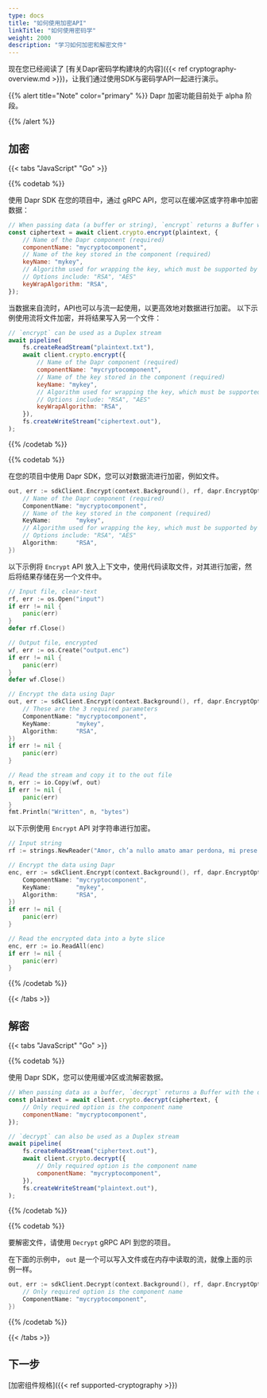 ```yaml
---
type: docs
title: "如何使用加密API"
linkTitle: "如何使用密码学"
weight: 2000
description: "学习如何加密和解密文件"
---
```


现在您已经阅读了 [有关Dapr密码学构建块的内容]({{< ref cryptography-overview.md >}})，让我们通过使用SDK与密码学API一起进行演示。

{{% alert title="Note" color="primary" %}}
  Dapr 加密功能目前处于 alpha 阶段。

{{% /alert %}}

## 加密

{{< tabs "JavaScript" "Go" >}}

{{% codetab %}}

<!--JavaScript-->

使用 Dapr SDK 在您的项目中，通过 gRPC API，您可以在缓冲区或字符串中加密数据：

```js
// When passing data (a buffer or string), `encrypt` returns a Buffer with the encrypted message
const ciphertext = await client.crypto.encrypt(plaintext, {
    // Name of the Dapr component (required)
    componentName: "mycryptocomponent",
    // Name of the key stored in the component (required)
    keyName: "mykey",
    // Algorithm used for wrapping the key, which must be supported by the key named above.
    // Options include: "RSA", "AES"
    keyWrapAlgorithm: "RSA",
});
```

当数据来自流时，API也可以与流一起使用，以更高效地对数据进行加密。 以下示例使用流将文件加密，并将结果写入另一个文件：

```js
// `encrypt` can be used as a Duplex stream
await pipeline(
    fs.createReadStream("plaintext.txt"),
    await client.crypto.encrypt({
        // Name of the Dapr component (required)
        componentName: "mycryptocomponent",
        // Name of the key stored in the component (required)
        keyName: "mykey",
        // Algorithm used for wrapping the key, which must be supported by the key named above.
        // Options include: "RSA", "AES"
        keyWrapAlgorithm: "RSA",
    }),
    fs.createWriteStream("ciphertext.out"),
);
```

{{% /codetab %}}

{{% codetab %}}

<!--go-->

在您的项目中使用 Dapr SDK，您可以对数据流进行加密，例如文件。

```go
out, err := sdkClient.Encrypt(context.Background(), rf, dapr.EncryptOptions{
    // Name of the Dapr component (required)
    ComponentName: "mycryptocomponent",
    // Name of the key stored in the component (required)
    KeyName:       "mykey",
    // Algorithm used for wrapping the key, which must be supported by the key named above.
    // Options include: "RSA", "AES"
    Algorithm:     "RSA",
})
```

以下示例将 `Encrypt` API 放入上下文中，使用代码读取文件，对其进行加密，然后将结果存储在另一个文件中。

```go
// Input file, clear-text
rf, err := os.Open("input")
if err != nil {
    panic(err)
}
defer rf.Close()

// Output file, encrypted
wf, err := os.Create("output.enc")
if err != nil {
    panic(err)
}
defer wf.Close()

// Encrypt the data using Dapr
out, err := sdkClient.Encrypt(context.Background(), rf, dapr.EncryptOptions{
    // These are the 3 required parameters
    ComponentName: "mycryptocomponent",
    KeyName:       "mykey",
    Algorithm:     "RSA",
})
if err != nil {
    panic(err)
}

// Read the stream and copy it to the out file
n, err := io.Copy(wf, out)
if err != nil {
    panic(err)
}
fmt.Println("Written", n, "bytes")
```

以下示例使用 `Encrypt` API 对字符串进行加密。

```go
// Input string
rf := strings.NewReader("Amor, ch’a nullo amato amar perdona, mi prese del costui piacer sì forte, che, come vedi, ancor non m’abbandona")

// Encrypt the data using Dapr
enc, err := sdkClient.Encrypt(context.Background(), rf, dapr.EncryptOptions{
    ComponentName: "mycryptocomponent",
    KeyName:       "mykey",
    Algorithm:     "RSA",
})
if err != nil {
    panic(err)
}

// Read the encrypted data into a byte slice
enc, err := io.ReadAll(enc)
if err != nil {
    panic(err)
}
```

{{% /codetab %}}

{{< /tabs >}}


## 解密

{{< tabs "JavaScript" "Go" >}}

{{% codetab %}}

<!--JavaScript-->

使用 Dapr SDK，您可以使用缓冲区或流解密数据。

```js
// When passing data as a buffer, `decrypt` returns a Buffer with the decrypted message
const plaintext = await client.crypto.decrypt(ciphertext, {
    // Only required option is the component name
    componentName: "mycryptocomponent",
});

// `decrypt` can also be used as a Duplex stream
await pipeline(
    fs.createReadStream("ciphertext.out"),
    await client.crypto.decrypt({
        // Only required option is the component name
        componentName: "mycryptocomponent",
    }),
    fs.createWriteStream("plaintext.out"),
);
```

{{% /codetab %}}

{{% codetab %}}

<!--go-->

要解密文件，请使用 `Decrypt` gRPC API 到您的项目。

在下面的示例中， `out` 是一个可以写入文件或在内存中读取的流，就像上面的示例一样。

```go
out, err := sdkClient.Decrypt(context.Background(), rf, dapr.EncryptOptions{
    // Only required option is the component name
    ComponentName: "mycryptocomponent",
})
```

{{% /codetab %}}

{{< /tabs >}}

## 下一步
[加密组件规格]({{< ref supported-cryptography >}})